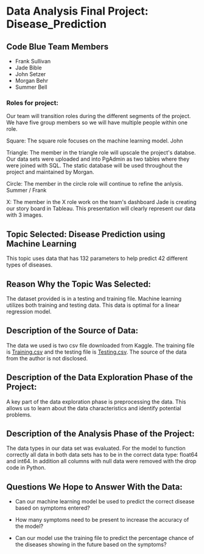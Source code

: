 # Data Analysis Final Project: Disease_Prediction

## Code Blue Team Members
* Frank Sullivan
* Jade Bible
* John Setzer
* Morgan Behr 
* Summer Bell


### Roles for project:
Our team will transition roles during the different segments of the project. We have five group members so we will have multiple people within one role.

Square: The square role focuses on the machine learning model. 
John 

Triangle: The member in the triangle role will upscale the project's databse. 
Our data sets were uploaded and into PgAdmin as two tables where they were joined with SQL.
The static database will be used throughout the project and maintained by Morgan. 

Circle: The member in the circle role will continue to refine the anlysis.
Summer / Frank

X: The member in the X role work on the team's dashboard
Jade is creating our story board in Tableau.
This presentation will clearly represent our data with 3 images.


## Topic Selected: Disease Prediction using Machine Learning 
This topic uses data that has 132 parameters to help predict 42 different types of diseases. 

## Reason Why the Topic Was Selected: 
The dataset provided is in a testing and training file.
Machine learning utilizes both training and testing data.
This data is optimal for a linear regression model.


## Description of the Source of Data: 
The data we used is two csv file downloaded from Kaggle. 
The training file is [Training.csv](Resources/Training.csv) and the testing file is [Testing.csv](Resources/Testing.csv).
The source of the data from the author is not disclosed.

## Description of the Data Exploration Phase of the Project:
A key part of the data exploration phase is preprocessing the data.
This allows us to learn about the data characteristics and identify potential problems.

## Description of the Analysis Phase of the Project:
The data types in our data set was evaluated.
For the model to function correctly all data in both data sets has to be in the correct data type: float64 and int64.
In addition all columns with null data were removed with the drop code in Python.


## Questions We Hope to Answer With the Data:
 * Can our machine learning model be used to predict the correct disease based on symptoms entered?
 * How many symptoms need to be present to increase the accuracy of the model?
 
* Can our model use the training file to predict the percentage chance of the diseases showing in the future based on the symptoms?





